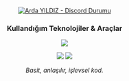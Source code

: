 
<p align="center">
  <a href="https://discord.com/users/1197169449879474199">
    <img src="https://api.lanyard.rest/v1/users/1197169449879474199.svg?theme=dark&bg=00000000&borderRadius=30px" alt="Arda YILDIZ - Discord Durumu"/>
  </a>
</p>

<!-- Kullandığın teknolojiler -->
<h3 align="center"> Kullandığım Teknolojiler & Araçlar </h3>
<p align="center">
  <a href="https://skillicons.dev">
    <img src="https://skillicons.dev/icons?i=python,go,rust,js,ts,html,css,electron,vscode,powershell&perline=5&theme=dark" />
  </a>
</p>

<!-- GitHub İstatistiklerim -->
<p align="center">
  <img src ="https://github-readme-stats.vercel.app/api?username=ArdaYILDIZ-DEV&show_icons=true&count_private=true&theme=darcula&hide_border=true&bg_color=00000000&hide=issues,contribs">
  <img src ="https://github-readme-stats.vercel.app/api/top-langs/?username=ArdaYILDIZ-DEV&layout=compact&hide_border=true&theme=darcula&bg_color=00000000&langs_count=6&hide=jupyter%20notebook,tex,css,php&exclude_repo=Pacman-AI">
</p>

<!-- Motto -->
<p align="center">
  <em>Basit, anlaşılır, işlevsel kod.</em>
</p>
